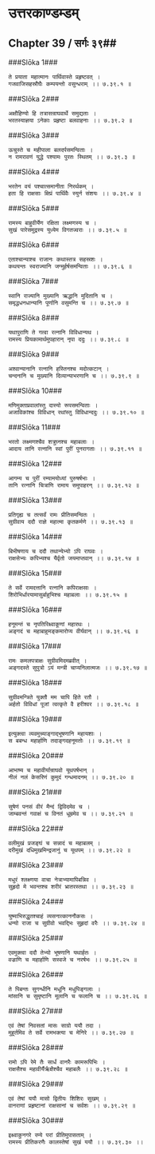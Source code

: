 उत्तरकाण्डम्डम्
===============================


## Chapter 39  / सर्गः ३९##


###Slōka 1###


    ते प्रयाता महात्मानः पार्थिवास्ते प्रहृष्टवत् ।
    गजवाजिसहस्रौघैः कम्पयन्तो वसुन्धराम् ।। ७.३९.१ ॥


###Slōka 2###


    अक्षौहिण्यो हि तत्रासन्राघवार्थे समुद्यताः ।
    भरतस्याज्ञया ऽनेकाः प्रहृष्टा बलवाहनाः ।। ७.३९.२ ॥


###Slōka 3###


    ऊचुस्ते च महीपाला बलदर्पसमन्विताः ।
    न रामरावणं युद्धे पश्यामः पुरतः स्थितम् ।। ७.३९.३ ॥


###Slōka 4###


    भरतेन वयं पश्चात्समानीता निरर्थकम् ।
    हता हि राक्षसाः क्षिप्रं पार्थिवैः स्युर्न संशयः ।। ७.३९.४ ॥


###Slōka 5###


    रामस्य बाहुवीर्येण रक्षिता लक्ष्मणस्य च ।
    सुखं पारेसमुद्रस्य युध्येम विगतज्वराः ।। ७.३९.५ ॥


###Slōka 6###


    एताश्चान्याश्च राजानः कथास्तत्र सहस्रशः ।
    कथयन्तः स्वराज्यानि जग्मुर्हर्षसमन्विताः ।। ७.३९.६ ॥


###Slōka 7###


    स्वानि राज्यानि मुख्यानि ऋद्धानि मुदितानि च ।
    समृद्धधनधान्यानि पूर्णानि वसुमन्ति च ।। ७.३९.७ ॥


###Slōka 8###


    यथापुराणि ते गत्वा रत्नानि विविधान्यथ ।
    रामस्य प्रियकामार्थमुपहारान् नृपा ददुः ।। ७.३९.८ ॥


###Slōka 9###


    अश्वान्यानानि रत्नानि हस्तिनश्च मदोत्कटान् ।
    चन्दनानि च मुख्यानि दिव्यान्याभरणानि च ।। ७.३९.९ ॥


###Slōka 10###


    मणिमुक्ताप्रवालांस्तु दास्यो रूपसमन्विताः ।
    अजाविकांश्च विविधान् रथांस्तु विविधान्ददुः ।। ७.३९.१० ॥


###Slōka 11###


    भरतो लक्ष्मणश्चैव शत्रुघ्नश्च महाबलाः ।
    आदाय तानि रत्नानि स्वां पुरीं पुनरागताः ।। ७.३९.११ ॥


###Slōka 12###


    आगम्य च पुरीं रम्यामयोध्यां पुरुषर्षभाः ।
    तानि रत्नानि चित्राणि रामाय समुपाहरन् ।। ७.३९.१२ ॥


###Slōka 13###


    प्रतिगृह्य च तत्सर्वं रामः प्रीतिसमन्वितः ।
    सुग्रीवाय ददौ राज्ञे महात्मा कृतकर्मणे ।। ७.३९.१३ ॥


###Slōka 14###


    बिभीषणाय च ददौ तथान्येभ्यो ऽपि राघवः ।
    राक्षसेभ्यः कपिभ्यश्च यैर्वृतो जयमाप्तवान् ।। ७.३९.१४ ॥


###Slōka 15###


    ते सर्वे रामदत्तानि रत्नानि कपिराक्षसाः ।
    शिरोभिर्धारयामासुर्बाहुभिश्च महाबलाः ।। ७.३९.१५ ॥


###Slōka 16###


    हनूमन्तं च नृपतिरिक्ष्वाकूणां महारथः ।
    अङ्गदं च महाबाहुमङ्कमारोप्य वीर्यवान् ।। ७.३९.१६ ॥


###Slōka 17###


    रामः कमलपत्राक्षः सुग्रीवमिदमब्रवीत् ।
    अङ्गदस्ते सुपुत्रो ऽयं मन्त्री चाप्यनिलात्मजः ।। ७.३९.१७ ॥


###Slōka 18###


    सुग्रीवमन्त्रिते युक्तौ मम चापि हिते रतौ ।
    अर्हतो विविधां पूजां त्वत्कृते वै हरीश्वर ।। ७.३९.१८ ॥


###Slōka 19###


    इत्युक्त्वा व्यवमुच्याङ्गाद्भूषणानि महायशाः ।
    स बबन्ध महार्हाणि तदाङ्गदहनूमतोः ।। ७.३९.१९ ॥


###Slōka 20###


    आभाष्य च महावीर्यान्राघवो यूथपर्षभान् ।
    नीलं नलं केसरिणं कुमुदं गन्धमादनम् ।। ७.३९.२० ॥


###Slōka 21###


    सुषेणं पनसं वीरं मैन्दं द्विविदमेव च ।
    जाम्बवन्तं गवाक्षं च विनतं धूम्रमेव च ।। ७.३९.२१ ॥


###Slōka 22###


    वलीमुखं प्रजङ्घं च सन्नादं च महाबलम् ।
    दरीमुखं दधिमुखमिन्द्रजानुं च यूथपम् ।। ७.३९.२२ ॥


###Slōka 23###


    मधुरं श्लक्ष्णया वाचा नेत्राभ्यामापिबन्निव ।
    सुहृदो मे भवन्तश्च शरीरं भ्रातरस्तथा ।। ७.३९.२३ ॥


###Slōka 24###


    युष्माभिरुद्धृतश्चाहं व्यसनात्काननौकसः ।
    धन्यो राजा च सुग्रीवो भवद्भिः सुहृदां वरैः ।। ७.३९.२४ ॥


###Slōka 25###


    एवमुक्त्वा ददौ तेभ्यो भूषणानि यथार्हतः ।
    वज्राणि च महार्हाणि सस्वजे च नरर्षभः ।। ७.३९.२५ ॥


###Slōka 26###


    ते पिबन्तः सुगन्धीनि मधूनि मधुपिङ्गलाः ।
    मांसानि च सुमृष्टानि मूलानि च फलानि च ।। ७.३९.२६ ॥


###Slōka 27###


    एवं तेषां निवसतां मासः साग्रो ययौ तदा ।
    मुहूर्तमिव ते सर्वे रामभक्त्या च मेनिरे ।। ७.३९.२७ ॥


###Slōka 28###


    रामो ऽपि रेमे तैः सार्धं वानरैः कामरूपिभिः ।
    राक्षसैश्च महावीर्यैर्ऋक्षैश्चैव महाबलैः ।। ७.३९.२८ ॥


###Slōka 29###


    एवं तेषां ययौ मासो द्वितीयः शिशिरः सुखम् ।
    वानराणां प्रहृष्टानां राक्षसानां च सर्वशः ।। ७.३९.२९ ॥


###Slōka 30###


    इक्ष्वाकुनगरे रम्ये परां प्रीतिमुपासताम् ।
    रामस्य प्रीतिकरणैः कालस्तेषां सुखं ययौ ।। ७.३९.३० ।।


